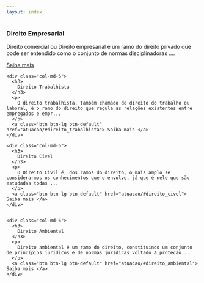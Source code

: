 ```yaml
---
layout: index
---
```


<div class="home">
  <div class="row">
    <div class="col-md-6">
      <h3>
        Direito Empresarial
      </h3>
      <p>
        Direito comercial ou Direito empresarial é um ramo do direito privado que pode ser entendido como o conjunto de normas disciplinadoras ....
      </p>
      <a class="btn btn-lg btn-default" href="atuacao/#direito_empresarial"> Saiba mais </a>
    </div>

    <div class="col-md-6">
      <h3>
        Direito Trabalhista
      </h3>
      <p>
        O direito trabalhista, também chamado de direito do trabalho ou laboral, é o ramo do direito que regula as relações existentes entre empregados e empr...
      </p>
      <a class="btn btn-lg btn-default" href="atuacao/#direito_trabalhista"> Saiba mais </a>
    </div>

    <div class="col-md-6">
      <h3>
        Direito Cível
      </h3>
      <p>
        O Direito Civil é, dos ramos do direito, o mais amplo se considerarmos os conhecimentos que o envolve, já que é nele que são estudadas todas ...
      </p>
      <a class="btn btn-lg btn-default" href="atuacao/#direito_civel"> Saiba mais </a>
    </div>


    <div class="col-md-6">
      <h3>
        Direito Ambiental
      </h3>
      <p>
        Direito ambiental é um ramo do direito, constituindo um conjunto de princípios jurídicos e de normas jurídicas voltado à proteção...
      </p>      
      <a class="btn btn-lg btn-default" href="atuacao/#direito_ambiental"> Saiba mais </a>
    </div>
  </div>
</div>
